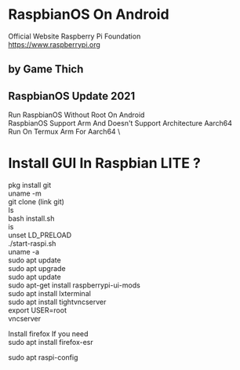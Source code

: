 # RaspbianOS On Android
Official Website Raspberry Pi Foundation\
https://www.raspberrypi.org

## by Game Thich

## RaspbianOS Update 2021

Run RaspbianOS Without Root On Android \
RaspbianOS Support Arm And Doesn't Support Architecture Aarch64 \
Run On Termux Arm For Aarch64 \
# Install GUI In Raspbian LITE ?

pkg install git\
uname -m\
git clone (link git)\
Is\
bash install.sh\
is\
unset LD_PRELOAD\
./start-raspi.sh\
uname -a\
sudo apt update\
sudo apt upgrade\
sudo apt update\
sudo apt-get install raspberrypi-ui-mods\
sudo apt install lxterminal\
sudo apt install tightvncserver\
export USER=root\
vncserver

Install firefox If you need\
sudo apt install firefox-esr

sudo apt raspi-config


